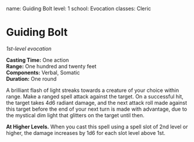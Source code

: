 name: Guiding Bolt
level: 1
school: Evocation
classes: Cleric

# Guiding Bolt 
_1st-level evocation_ 

**Casting Time:** One action   
**Range:** One hundred and twenty feet    
**Components:** Verbal, Somatic    
**Duration:** One round 

A brilliant flash of light streaks towards a creature of your choice within range. Make a ranged spell attack against the target. On a successful hit, the target takes 4d6 radiant damage, and the next attack roll made against this target before the end of your next turn is made with advantage, due to the mystical dim light that glitters on the target until then. 

**At Higher Levels.** When you cast this spell using a spell slot of 2nd level or higher, the damage increases by 1d6 for each slot level above 1st. 
